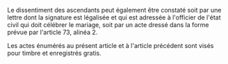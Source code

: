 Le dissentiment des ascendants peut également être constaté soit par une lettre dont la signature est légalisée et qui est adressée à l'officier de l'état civil qui doit célébrer le mariage, soit par un acte dressé dans la forme prévue par l'article 73, alinéa 2.

Les actes énumérés au présent article et à l'article précédent sont visés pour timbre et enregistrés gratis.
